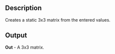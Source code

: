 ## Description
Creates a static 3x3 matrix from the entered values.

## Output
**Out** - A 3x3 matrix.